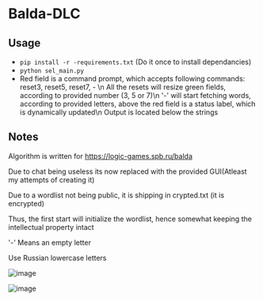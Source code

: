# Balda-DLC

## Usage
  - ```pip install -r -requirements.txt``` (Do it once to install dependancies)
  - ```python sel_main.py```
  - Red field is a command prompt, which accepts following commands: reset3, reset5, reset7, - \n
  All the resets will resize green fields, according to provided number (3, 5 or 7)\n
  '-' will start fetching words, according to provided letters, above the red field is a status label, which is dynamically updated\n
  Output is located below the strings

## Notes
Algorithm is written for  https://logic-games.spb.ru/balda

Due to chat being useless its now replaced with the provided GUI(Atleast my attempts of creating it)

Due to a wordlist not being public, it is shipping in crypted.txt (it is encrypted)

Thus, the first start will initialize the wordlist, hence somewhat keeping the intellectual property intact

'-' Means an empty letter

Use Russian lowercase letters

![image](https://user-images.githubusercontent.com/29946764/180163449-f6e063c9-395d-4105-8356-9c7596cfd3ab.png)


![image](https://user-images.githubusercontent.com/29946764/180163650-f117d764-5ea7-4d30-bb8e-aeef31dc97dd.png)
